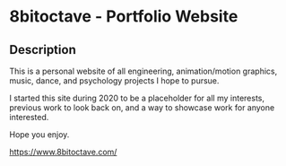 # 8bitoctave - Portfolio Website

## Description
This is a personal website of all engineering, animation/motion graphics, music, dance, and psychology projects I hope to pursue.

I started this site during 2020 to be a placeholder for all my interests, previous work to look back on, and a way to showcase work for anyone interested. 

Hope you enjoy.

https://www.8bitoctave.com/
